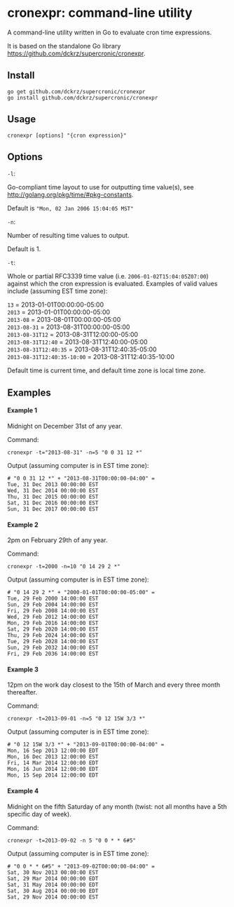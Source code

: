 cronexpr: command-line utility
==============================

A command-line utility written in Go to evaluate cron time expressions.

It is based on the standalone Go library <https://github.com/dckrz/supercronic/cronexpr>.

## Install

    go get github.com/dckrz/supercronic/cronexpr
    go install github.com/dckrz/supercronic/cronexpr

## Usage

    cronexpr [options] "{cron expression}"

## Options

`-l`:

Go-compliant time layout to use for outputting time value(s), see <http://golang.org/pkg/time/#pkg-constants>.

Default is `"Mon, 02 Jan 2006 15:04:05 MST"`

`-n`:

Number of resulting time values to output.

Default is 1.

`-t`:

Whole or partial RFC3339 time value (i.e. `2006-01-02T15:04:05Z07:00`) against which the cron expression is evaluated. Examples of valid values include (assuming EST time zone):

`13` = 2013-01-01T00:00:00-05:00  
`2013` = 2013-01-01T00:00:00-05:00  
`2013-08` = 2013-08-01T00:00:00-05:00  
`2013-08-31` = 2013-08-31T00:00:00-05:00  
`2013-08-31T12` = 2013-08-31T12:00:00-05:00  
`2013-08-31T12:40` = 2013-08-31T12:40:00-05:00  
`2013-08-31T12:40:35` = 2013-08-31T12:40:35-05:00  
`2013-08-31T12:40:35-10:00` = 2013-08-31T12:40:35-10:00  

Default time is current time, and default time zone is local time zone.

## Examples

#### Example 1

Midnight on December 31st of any year.

Command:

    cronexpr -t="2013-08-31" -n=5 "0 0 31 12 *"

Output (assuming computer is in EST time zone):

    # "0 0 31 12 *" + "2013-08-31T00:00:00-04:00" =
    Tue, 31 Dec 2013 00:00:00 EST
    Wed, 31 Dec 2014 00:00:00 EST
    Thu, 31 Dec 2015 00:00:00 EST
    Sat, 31 Dec 2016 00:00:00 EST
    Sun, 31 Dec 2017 00:00:00 EST

#### Example 2

2pm on February 29th of any year.

Command:

    cronexpr -t=2000 -n=10 "0 14 29 2 *"

Output (assuming computer is in EST time zone):

    # "0 14 29 2 *" + "2000-01-01T00:00:00-05:00" =
    Tue, 29 Feb 2000 14:00:00 EST
    Sun, 29 Feb 2004 14:00:00 EST
    Fri, 29 Feb 2008 14:00:00 EST
    Wed, 29 Feb 2012 14:00:00 EST
    Mon, 29 Feb 2016 14:00:00 EST
    Sat, 29 Feb 2020 14:00:00 EST
    Thu, 29 Feb 2024 14:00:00 EST
    Tue, 29 Feb 2028 14:00:00 EST
    Sun, 29 Feb 2032 14:00:00 EST
    Fri, 29 Feb 2036 14:00:00 EST

#### Example 3

12pm on the work day closest to the 15th of March and every three month
thereafter.

Command:

    cronexpr -t=2013-09-01 -n=5 "0 12 15W 3/3 *"

Output (assuming computer is in EST time zone):

    # "0 12 15W 3/3 *" + "2013-09-01T00:00:00-04:00" =
    Mon, 16 Sep 2013 12:00:00 EDT
    Mon, 16 Dec 2013 12:00:00 EST
    Fri, 14 Mar 2014 12:00:00 EDT
    Mon, 16 Jun 2014 12:00:00 EDT
    Mon, 15 Sep 2014 12:00:00 EDT

#### Example 4

Midnight on the fifth Saturday of any month (twist: not all months have a 5th
specific day of week).

Command:

    cronexpr -t=2013-09-02 -n 5 "0 0 * * 6#5"

Output (assuming computer is in EST time zone):

    # "0 0 * * 6#5" + "2013-09-02T00:00:00-04:00" =
    Sat, 30 Nov 2013 00:00:00 EST
    Sat, 29 Mar 2014 00:00:00 EDT
    Sat, 31 May 2014 00:00:00 EDT
    Sat, 30 Aug 2014 00:00:00 EDT
    Sat, 29 Nov 2014 00:00:00 EST


